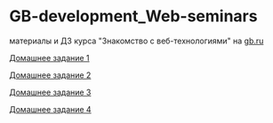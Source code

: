 # GB-development_Web-seminars
материалы и ДЗ курса "Знакомство с веб-технологиями" на [gb.ru](https://gb.ru/)

[Домашнее задание 1](/HW_01)

[Домашнее задание 2](/HW_02)

[Домашнее задание 3](/HW_03)

[Домашнее задание 4](/HW_04)
